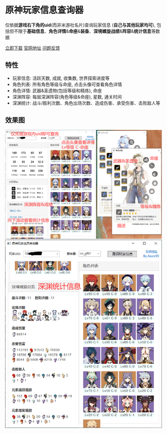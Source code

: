 # 原神玩家信息查询器
仅依据**游戏右下角的uid**(而非米游社名片)查询玩家信息 (**自己与其他玩家均可**), 包括但不限于**基础信息**、**角色详情**&**命座**&**装备**、**深境螺旋战绩**&**阵容**&**统计信息**等数据

[立即下载](https://github.com/Azure99/GenshinPlayerQuery/releases) [官网地址](https://www.rainng.com/genshin-player-query/) [问题反馈](https://github.com/Azure99/GenshinPlayerQuery/issues)

## 特性

- 玩家信息: 活跃天数, 成就, 收集数, 世界探索进度等
- 角色列表: 所有角色等级与命座, 点击头像可查看角色详情
- 角色详情: 武器&圣遗物(包括等级和精炼), 命座
- 深渊阵容: 每层深渊阵容(角色等级&命座), 星数, 通关时间
- 深渊统计: 战斗/胜利次数、角色出场次数、造成伤害、承受伤害、击败敌人等

## 效果图

![演示截图1](image/image-1.png)
![演示截图1](image/image-2.png)
